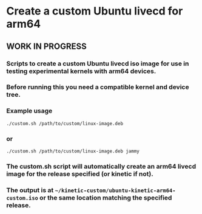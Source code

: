 # Create a custom Ubuntu livecd for arm64

## WORK IN PROGRESS

### Scripts to create a custom Ubuntu livecd iso image for use in testing experimental kernels with arm64 devices.

### Before running this you need a compatible kernel and device tree.

### Example usage

```
./custom.sh /path/to/custom/linux-image.deb
```

### or

```
./custom.sh /path/to/custom/linux-image.deb jammy
```

### The custom.sh script will automatically create an arm64 livecd image for the release specified (or kinetic if not).
### The output is at `~/kinetic-custom/ubuntu-kinetic-arm64-custom.iso` or the same location matching the specified release.